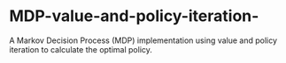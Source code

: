 # MDP-value-and-policy-iteration-
A Markov Decision Process (MDP) implementation using value and policy iteration to calculate the optimal policy.
